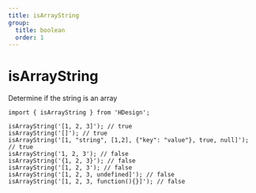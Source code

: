 ```yaml
---
title: isArrayString
group:
  title: boolean
  order: 1
---
```


# isArrayString

Determine if the string is an array

```tsx | pure
import { isArrayString } from 'HDesign';

isArrayString('[1, 2, 3]'); // true
isArrayString('[]'); // true
isArrayString('[1, "string", [1,2], {"key": "value"}, true, null]'); // true
isArrayString('1, 2, 3'); // false
isArrayString('{1, 2, 3}'); // false
isArrayString('[1, 2, 3'); // false
isArrayString('[1, 2, 3, undefined]'); // false
isArrayString('[1, 2, 3, function(){}]'); // false
```
